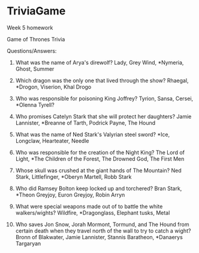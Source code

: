 # TriviaGame
Week 5 homework

Game of Thrones Trivia

Questions/Answers:

1. What was the name of Arya's direwolf?
    Lady, Grey Wind, *Nymeria, Ghost, Summer

2. Which dragon was the only one that lived through the show?
    Rhaegal, *Drogon, Viserion, Khal Drogo

3. Who was responsible for poisoning King Joffrey?
    Tyrion, Sansa, Cersei, *Olenna Tyrell?

4. Who promises Catelyn Stark that she will protect her daughters?
    Jamie Lannister, *Breanne of Tarth, Podrick Payne, The Hound

5. What was the name of Ned Stark's Valyrian steel sword?
    *Ice, Longclaw, Hearteater, Needle

6. Who was responsible for the creation of the Night King?
    The Lord of Light, *The Children of the Forest, The Drowned God, The First Men

7. Whose skull was crushed at the giant hands of The Mountain?
    Ned Stark, Littlefinger, *Oberyn Martell, Robb Stark

8. Who did Ramsey Bolton keep locked up and torchered?
    Bran Stark, *Theon Greyjoy, Euron Greyjoy, Robin Arryn

9. What were special weapons made out of to battle the white walkers/wights?
    Wildfire, *Dragonglass, Elephant tusks, Metal

10. Who saves Jon Snow, Jorah Mormont, Tormund, and The Hound from certain death when they travel north of the wall to try to catch a wight?
    Bronn of Blakwater, Jamie Lannister, Stannis Baratheon, *Danaerys Targaryan 